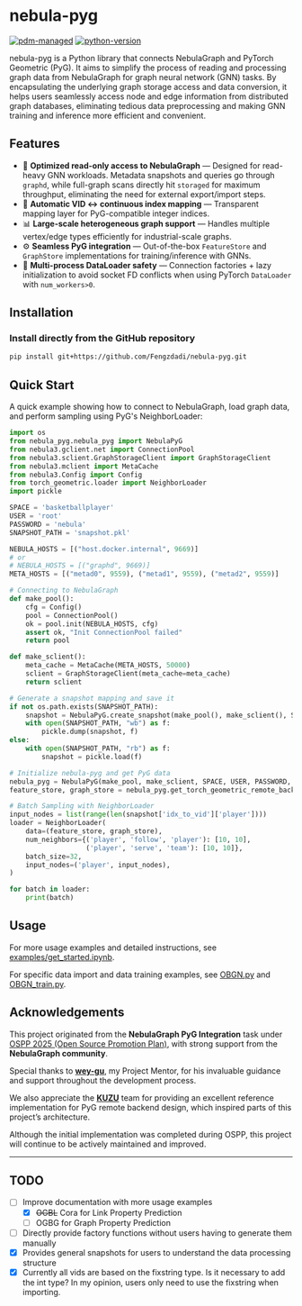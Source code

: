 # nebula-pyg
[![pdm-managed](https://img.shields.io/badge/pdm-managed-blueviolet)](https://pdm.fming.dev)
[![python-version](https://img.shields.io/badge/python-3.9%7C3.10%7C3.11%7C3.12-blue)](https://www.python.org/)

nebula-pyg is a Python library that connects NebulaGraph and PyTorch Geometric (PyG). It aims to simplify the process of reading and processing graph data from NebulaGraph for graph neural network (GNN) tasks. By encapsulating the underlying graph storage access and data conversion, it helps users seamlessly access node and edge information from distributed graph databases, eliminating tedious data preprocessing and making GNN training and inference more efficient and convenient.

## Features
- 🚀 **Optimized read-only access to NebulaGraph** — Designed for read-heavy GNN workloads. Metadata snapshots and queries go through `graphd`, while full-graph scans directly hit `storaged` for maximum throughput, eliminating the need for external export/import steps.
- 🔄 **Automatic VID ↔ continuous index mapping** — Transparent mapping layer for PyG-compatible integer indices.
- 📊 **Large-scale heterogeneous graph support** — Handles multiple vertex/edge types efficiently for industrial-scale graphs.
- ⚙️ **Seamless PyG integration** — Out-of-the-box `FeatureStore` and `GraphStore` implementations for training/inference with GNNs.
- 🧵 **Multi-process DataLoader safety** — Connection factories + lazy initialization to avoid socket FD conflicts when using PyTorch `DataLoader` with `num_workers>0`.

## Installation

### Install directly from the GitHub repository
```bash
pip install git+https://github.com/Fengzdadi/nebula-pyg.git
```

## Quick Start
A quick example showing how to connect to NebulaGraph, load graph data, and perform sampling using PyG's NeighborLoader:
```python
import os
from nebula_pyg.nebula_pyg import NebulaPyG
from nebula3.gclient.net import ConnectionPool
from nebula3.sclient.GraphStorageClient import GraphStorageClient
from nebula3.mclient import MetaCache
from nebula3.Config import Config
from torch_geometric.loader import NeighborLoader
import pickle

SPACE = 'basketballplayer'
USER = 'root'
PASSWORD = 'nebula'
SNAPSHOT_PATH = 'snapshot.pkl'

NEBULA_HOSTS = [("host.docker.internal", 9669)]
# or
# NEBULA_HOSTS = [("graphd", 9669)]
META_HOSTS = [("metad0", 9559), ("metad1", 9559), ("metad2", 9559)]

# Connecting to NebulaGraph
def make_pool():
    cfg = Config()
    pool = ConnectionPool()
    ok = pool.init(NEBULA_HOSTS, cfg)
    assert ok, "Init ConnectionPool failed"
    return pool

def make_sclient():
    meta_cache = MetaCache(META_HOSTS, 50000)
    sclient = GraphStorageClient(meta_cache=meta_cache)
    return sclient

# Generate a snapshot mapping and save it
if not os.path.exists(SNAPSHOT_PATH):
    snapshot = NebulaPyG.create_snapshot(make_pool(), make_sclient(), SPACE, username=USER, password=PASSWORD)
    with open(SNAPSHOT_PATH, "wb") as f:
        pickle.dump(snapshot, f)
else:
    with open(SNAPSHOT_PATH, "rb") as f:
        snapshot = pickle.load(f)

# Initialize nebula-pyg and get PyG data
nebula_pyg = NebulaPyG(make_pool, make_sclient, SPACE, USER, PASSWORD, snapshot)
feature_store, graph_store = nebula_pyg.get_torch_geometric_remote_backend()

# Batch Sampling with NeighborLoader
input_nodes = list(range(len(snapshot['idx_to_vid']['player'])))
loader = NeighborLoader(
    data=(feature_store, graph_store),
    num_neighbors={('player', 'follow', 'player'): [10, 10],
                   ('player', 'serve', 'team'): [10, 10]},
    batch_size=32,
    input_nodes=('player', input_nodes),
)

for batch in loader:
    print(batch)

```

## Usage
For more usage examples and detailed instructions, see [examples/get_started.ipynb](examples/get_started.ipynb).

For specific data import and data training examples, see [OBGN.py](OGBN.py) and [OBGN_train.py](OGBN_train.py).

## Acknowledgements

This project originated from the **NebulaGraph PyG Integration** task under [OSPP 2025 (Open Source Promotion Plan)](https://summer-ospp.ac.cn/), with strong support from the **NebulaGraph community**.  

Special thanks to **[wey-gu](https://github.com/wey-gu)**, my Project Mentor, for his invaluable guidance and support throughout the development process.

We also appreciate the **[KUZU](https://blog.kuzudb.com/post/kuzu-pyg-remote-backend/)** team for providing an excellent reference implementation for PyG remote backend design, which inspired parts of this project’s architecture.  

Although the initial implementation was completed during OSPP, this project will continue to be actively maintained and improved.

---
## TODO
- [ ] Improve documentation with more usage examples
  - [x] ~~OGBL~~ Cora for Link Property Prediction
  - [ ] OGBG for Graph Property Prediction
- [ ] Directly provide factory functions without users having to generate them manually
- [x] Provides general snapshots for users to understand the data processing structure
- [x] Currently all vids are based on the fixstring type. Is it necessary to add the int type? In my opinion, users only need to use the fixstring when importing.